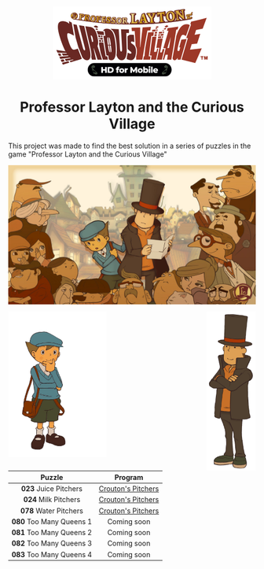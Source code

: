 <p align="center">
  <img align="center" src="assets/professor-layton-curious-village.png" />
</p>

<h1 align="center">
  Professor Layton and the Curious Village
</h1>

<h align="center">
This project was made to find the best solution in a series of puzzles in the game "Professor Layton and the Curious Village"
</h3>

<p align="center">
  <img align="center" src="assets/Dm16reqUYAAP5dr.jpeg" />
</p>

<p align="center">
  <img align="left" width="200px" src="assets/MicrosoftTeams-image.png" />
  <img align="right" width="100px" src="assets/HershelLayton.png" />
</p>

| Puzzle | Program |
| ------ | ------ |
| **023** Juice Pitchers | [Crouton's Pitchers][Pitchers] |
| **024** Milk Pitchers | [Crouton's Pitchers][Pitchers] |
| **078** Water Pitchers | [Crouton's Pitchers][Pitchers] |
| **080** Too Many Queens 1 | Coming soon |
| **081** Too Many Queens 2 | Coming soon |
| **082** Too Many Queens 3 | Coming soon |
| **083** Too Many Queens 4 | Coming soon |


[Pitchers]: <https://github.com/Ocarina588/Professor_Layton_CV--Croutons_Pitchers/tree/main/Croutons_Pitchers>

